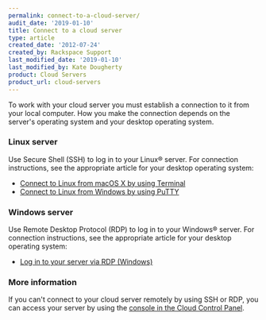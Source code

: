 ```yaml
---
permalink: connect-to-a-cloud-server/
audit_date: '2019-01-10'
title: Connect to a cloud server
type: article
created_date: '2012-07-24'
created_by: Rackspace Support
last_modified_date: '2019-01-10'
last_modified_by: Kate Dougherty
product: Cloud Servers
product_url: cloud-servers
---
```


To work with your cloud server you must establish a connection to it
from your local computer. How you make the connection depends on the
server's operating system and your desktop operating system.

### Linux server

Use Secure Shell (SSH) to log in to your Linux&reg; server. For connection
instructions, see the appropriate article for your desktop operating
system:

-   [Connect to Linux from macOS X by using
    Terminal](/how-to/connecting-to-linux-from-mac-os-x-by-using-terminal)
-   [Connect to Linux from Windows by using
    PuTTY](/how-to/connecting-to-linux-from-windows-by-using-putty)

### Windows server

Use Remote Desktop Protocol (RDP) to log in to your Windows&reg; server. For
connection instructions, see the appropriate article for your desktop
operating system:

-   [Log in to your server via RDP
    (Windows)](/how-to/log-in-to-your-server-via-rdp-windows)

### More information

If you can't connect to your cloud server remotely by using SSH or RDP, you can
access your server by using the [console in the Cloud Control
Panel](/how-to/start-a-console-session).
